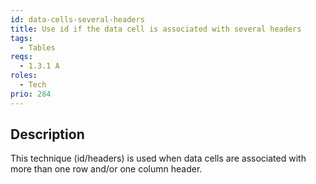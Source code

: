 ```yaml
---
id: data-cells-several-headers
title: Use id if the data cell is associated with several headers
tags:
  - Tables
reqs:
  - 1.3.1 A
roles:
  - Tech
prio: 284
---
```


## Description

This technique (id/headers) is used when data cells are associated with more than one row and/or one column header.
